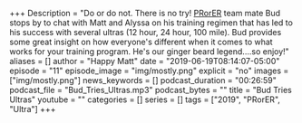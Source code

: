 +++
Description = "Do or do not. There is no try! [PRorER](https://pr-or-er.com/) team mate Bud stops by to chat with Matt and Alyssa on his training regimen that has led to his success with several ultras (12 hour, 24 hour, 100 mile). Bud provides some great insight on how everyone's different when it comes to what works for your training program. He's our ginger beard legend....so enjoy!"
aliases = []
author = "Happy Matt"
date = "2019-06-19T08:14:07-05:00"
episode = "11"
episode_image = "img/mostly.png"
explicit = "no"
images = ["img/mostly.png"]
news_keywords = []
podcast_duration = "00:26:59"
podcast_file = "Bud_Tries_Ultras.mp3"
podcast_bytes = ""
title = "Bud Tries Ultras"
youtube = ""
categories = []
series = []
tags = ["2019", "PRorER", "Ultra"]
+++
